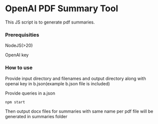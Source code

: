 # OpenAI PDF Summary Tool

This JS script is to generate pdf summaries.

### Prerequisities

NodeJS(>20)

OpenAI key

### How to use

Provide input directory and filenames and output directory along with openai key in b.json(example b.json file is included)

Provide queries in a.json

```
npm start
```

Then output docx files for summaries with same name per pdf file will be generated in summaries folder
